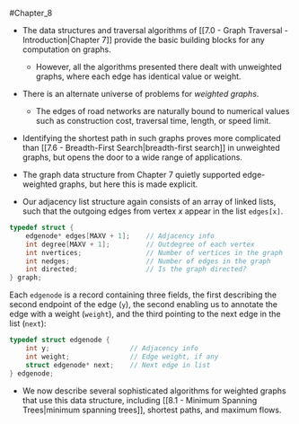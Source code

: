 #Chapter_8
- The data structures and traversal algorithms of [[7.0 - Graph Traversal - Introduction|Chapter 7]] provide the basic building blocks for any computation on graphs.
	- However, all the algorithms presented there dealt with unweighted graphs, where each edge has identical value or weight.

- There is an alternate universe of problems for *weighted graphs*.
	- The edges of road networks are naturally bound to numerical values such as construction cost, traversal time, length, or speed limit.
- Identifying the shortest path in such graphs proves more complicated than [[7.6 - Breadth-First Search|breadth-first search]] in unweighted graphs, but opens the door to a wide range of applications.

- The graph data structure from Chapter 7 quietly supported edge-weighted graphs, but here this is made explicit.
- Our adjacency list structure again consists of an array of linked lists, such that the outgoing edges from vertex *x* appear in the list `edges[x]`.

```C
typedef struct {
	edgenode* edges[MAXV + 1];    // Adjacency info
	int degree[MAXV + 1];         // Outdegree of each vertex
	int nvertices;                // Number of vertices in the graph
	int nedges;                   // Number of edges in the graph
	int directed;                 // Is the graph directed?
} graph;
```

Each `edgenode` is a record containing three fields, the first describing the second endpoint of the edge (`y`), the second enabling us to annotate the edge with a weight (`weight`), and the third pointing to the next edge in the list (`next`):

```C
typedef struct edgenode {
	int y;                    // Adjacency info
	int weight;               // Edge weight, if any
	struct edgenode* next;    // Next edge in list
} edgenode;
```

- We now describe several sophisticated algorithms for weighted graphs that use this data structure, including [[8.1 - Minimum Spanning Trees|minimum spanning trees]], shortest paths, and maximum flows.